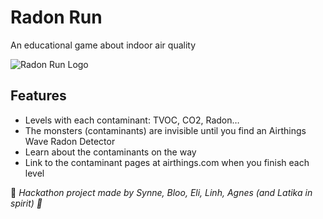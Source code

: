 # Radon Run
An educational game about indoor air quality

![Radon Run Logo](https://github.com/bloonguyen1207/radon_run/blob/master/graphics/menu.png?raw=true)

## Features
* Levels with each contaminant: TVOC, CO2, Radon…
* The monsters (contaminants) are invisible until you find an Airthings Wave Radon Detector
* Learn about the contaminants on the way
* Link to the contaminant pages at airthings.com when you finish each level

:runner: <em>Hackathon project made by Synne, Bloo, Eli, Linh, Agnes (and Latika in spirit)<em> :runner: